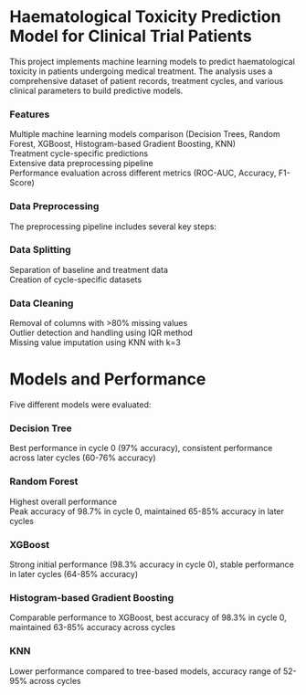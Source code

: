 # Haematological Toxicity Prediction Model for Clinical Trial Patients
This project implements machine learning models to predict haematological toxicity in patients undergoing medical treatment. The analysis uses a comprehensive dataset of patient records, treatment cycles, and various clinical parameters to build predictive models.

### Features

Multiple machine learning models comparison (Decision Trees, Random Forest, XGBoost, Histogram-based Gradient Boosting, KNN)  
Treatment cycle-specific predictions  
Extensive data preprocessing pipeline  
Performance evaluation across different metrics (ROC-AUC, Accuracy, F1-Score)

### Data Preprocessing
The preprocessing pipeline includes several key steps:

### Data Splitting
Separation of baseline and treatment data  
Creation of cycle-specific datasets

### Data Cleaning
Removal of columns with >80% missing values  
Outlier detection and handling using IQR method  
Missing value imputation using KNN with k=3


# Models and Performance
Five different models were evaluated:

### Decision Tree
Best performance in cycle 0 (97% accuracy),
consistent performance across later cycles (60-76% accuracy)


### Random Forest
Highest overall performance  
Peak accuracy of 98.7% in cycle 0,
maintained 65-85% accuracy in later cycles


### XGBoost
Strong initial performance (98.3% accuracy in cycle 0),
stable performance in later cycles (64-85% accuracy)


### Histogram-based Gradient Boosting
Comparable performance to XGBoost,
best accuracy of 98.3% in cycle 0,
maintained 63-85% accuracy across cycles


### KNN
Lower performance compared to tree-based models,
accuracy range of 52-95% across cycles
